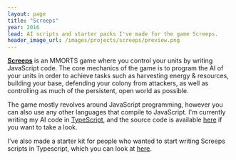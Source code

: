 ```yaml
---
layout: page
title: "Screeps"
year: 2016
lead: AI scripts and starter packs I've made for the game Screeps.
header_image_url: /images/projects/screeps/preview.png
---
```


**[Screeps](https://screeps.com)** is an MMORTS game where you control your units by writing JavaScript code. The core mechanics of the game is to program the AI of your units in order to achieve tasks such as harvesting energy &amp; resources, building your base, defending your colony from attackers, as well as controlling as much of the persistent, open world as possible.

The game mostly revolves around JavaScript programming, however you can also use any other languages that compile to JavaScript. I'm currently writing my AI code in <a href="http://www.typescriptlang.org">TypeScript</a>, and the source code is available <a href="https://github.com/resir014/screeps" target="_blank">here</a> if you want to take a look.

I've also made a starter kit for people who wanted to start writing Screeps scripts in Typescript, which you can look at <a href="https://github.com/screepers/screeps-typescript-starter" target="_blank">here</a>.
